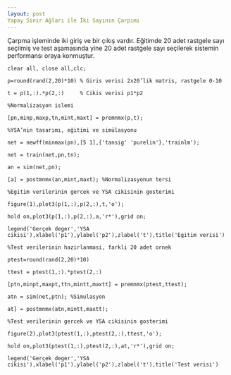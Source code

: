```yaml
---
layout: post
Yapay Sinir Ağları ile İki Sayının Çarpımı
---
```

Çarpma işleminde iki giriş ve bir çıkış vardır. 
Eğitimde 20 adet rastgele sayı seçilmiş ve test aşamasında 
yine 20 adet rastgele sayı seçilerek sistemin performansı oraya konmuştur.

`clear all, close all,clc;`

`p=round(rand(2,20)*10) % Giris verisi 2x20’lik matris, rastgele 0-10`

`t = p(1,:).*p(2,:)     % Cikis verisi p1*p2`

`%Normalizasyon islemi`

`[pn,minp,maxp,tn,mint,maxt] = premnmx(p,t);`

`%YSA’nin tasarımı, eğitimi ve simülasyonu`

`net = newff(minmax(pn),[5 1],{'tansig' 'purelin'},'trainlm');`

`net = train(net,pn,tn);`

`an = sim(net,pn);`

`[a] = postmnmx(an,mint,maxt); %Normalizasyonun tersi`

`%Egitim verilerinin gercek ve YSA cikisinin gosterimi`

`figure(1),plot3(p(1,:),p(2,:),t,'o');`

`hold on,plot3(p(1,:),p(2,:),a,'r*'),grid on;`

`legend('Gerçek deger','YSA cikisi'),xlabel('p1'),ylabel('p2'),zlabel('t'),title('Egitim verisi')`

`%Test verilerinin hazirlanmasi, farkli 20 adet ornek`

`ptest=round(rand(2,20)*10)`

`ttest = ptest(1,:).*ptest(2,:)`

`[ptn,minpt,maxpt,ttn,mintt,maxtt] = premnmx(ptest,ttest);`

`atn = sim(net,ptn); %Simulasyon`

`at] = postmnmx(atn,mintt,maxtt);`

`%Test verilerinin gercek ve YSA cikisinin gosterimi`

`figure(2),plot3(ptest(1,:),ptest(2,:),ttest,'o');`

`hold on,plot3(ptest(1,:),ptest(2,:),at,'r*'),grid on;`

`legend('Gerçek deger','YSA cikisi'),xlabel('p1'),ylabel('p2'),zlabel('t'),title('Test verisi')`

